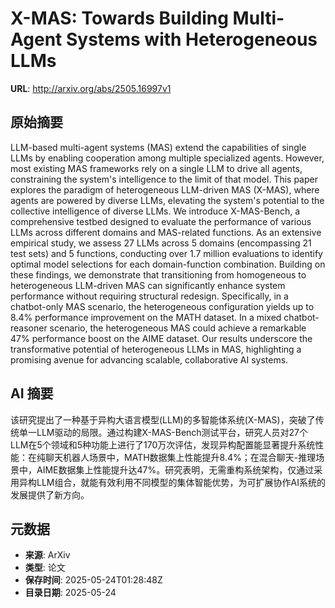 # X-MAS: Towards Building Multi-Agent Systems with Heterogeneous LLMs

**URL**: http://arxiv.org/abs/2505.16997v1

## 原始摘要

LLM-based multi-agent systems (MAS) extend the capabilities of single LLMs by
enabling cooperation among multiple specialized agents. However, most existing
MAS frameworks rely on a single LLM to drive all agents, constraining the
system's intelligence to the limit of that model. This paper explores the
paradigm of heterogeneous LLM-driven MAS (X-MAS), where agents are powered by
diverse LLMs, elevating the system's potential to the collective intelligence
of diverse LLMs. We introduce X-MAS-Bench, a comprehensive testbed designed to
evaluate the performance of various LLMs across different domains and
MAS-related functions. As an extensive empirical study, we assess 27 LLMs
across 5 domains (encompassing 21 test sets) and 5 functions, conducting over
1.7 million evaluations to identify optimal model selections for each
domain-function combination. Building on these findings, we demonstrate that
transitioning from homogeneous to heterogeneous LLM-driven MAS can
significantly enhance system performance without requiring structural redesign.
Specifically, in a chatbot-only MAS scenario, the heterogeneous configuration
yields up to 8.4\% performance improvement on the MATH dataset. In a mixed
chatbot-reasoner scenario, the heterogeneous MAS could achieve a remarkable
47\% performance boost on the AIME dataset. Our results underscore the
transformative potential of heterogeneous LLMs in MAS, highlighting a promising
avenue for advancing scalable, collaborative AI systems.


## AI 摘要

该研究提出了一种基于异构大语言模型(LLM)的多智能体系统(X-MAS)，突破了传统单一LLM驱动的局限。通过构建X-MAS-Bench测试平台，研究人员对27个LLM在5个领域和5种功能上进行了170万次评估，发现异构配置能显著提升系统性能：在纯聊天机器人场景中，MATH数据集上性能提升8.4%；在混合聊天-推理场景中，AIME数据集上性能提升达47%。研究表明，无需重构系统架构，仅通过采用异构LLM组合，就能有效利用不同模型的集体智能优势，为可扩展协作AI系统的发展提供了新方向。

## 元数据

- **来源**: ArXiv
- **类型**: 论文
- **保存时间**: 2025-05-24T01:28:48Z
- **目录日期**: 2025-05-24
